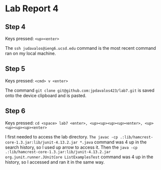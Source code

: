 # Lab Report 4

## Step 4
Keys pressed: `<up><enter>`

The `ssh judavalos@ieng6.ucsd.edu` command is the most recent command ran on my local machine.

## Step 5
Keys pressed: `<cmd> v <enter>`

The command `git clone git@github.com:jpdavalos423/lab7.git` is saved onto the device clipboard and is pasted.

## Step 6
Keys pressed: `cd <space> lab7 <enter>, <up><up><up><up><enter>, <up><up><up><up><enter>`

I first needed to access the lab directory. `The javac -cp .:lib/hamcrest-core-1.3.jar:lib/junit-4.13.2.jar *.java` command was 4 up in the search history, so I used up arrow to access it. Then the `java -cp .:lib/hamcrest-core-1.3.jar:lib/junit-4.13.2.jar org.junit.runner.JUnitCore ListExamplesTest` command was 4 up in the history, so I accessed and ran it in the same way.
